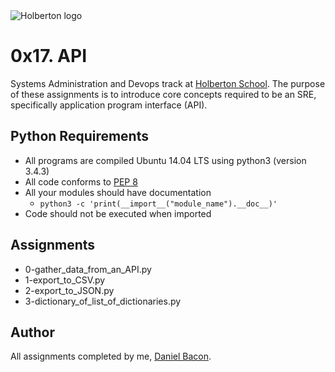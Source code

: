 <img src="https://www.holbertonschool.com/assets/holberton-logo-1cc451260ca3cd297def53f2250a9794810667c7ca7b5fa5879a569a457bf16f.png" alt="Holberton logo">

0x17. API
=========
Systems Administration and Devops track at [Holberton School](https://www.holbertonschool.com). The purpose of these assignments is to introduce core concepts required to be an SRE, specifically application program interface (API).

Python Requirements
-------------------
* All programs are compiled Ubuntu 14.04 LTS using python3 (version 3.4.3)
* All code conforms to [PEP 8](https://www.python.org/dev/peps/pep-0008/)
* All your modules should have documentation
  * ```python3 -c 'print(__import__("module_name").__doc__)'```
* Code should not be executed when imported

Assignments
-----------
* 0-gather_data_from_an_API.py
* 1-export_to_CSV.py
* 2-export_to_JSON.py
* 3-dictionary_of_list_of_dictionaries.py

Author
------
All assignments completed by me, [Daniel Bacon](https://github.com/dfbacon).
